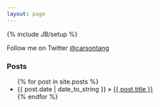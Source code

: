 ```yaml
---
layout: page
---
```

{% include JB/setup %}

Follow me on Twitter [@carsontang](http://www.twitter.com/carsontang)
    
### Posts

<ul class="posts">
  {% for post in site.posts %}
    <li><span>{{ post.date | date_to_string }}</span> &raquo; <a href="{{ BASE_PATH }}{{ post.url }}">{{ post.title }}</a></li>
  {% endfor %}
</ul>



